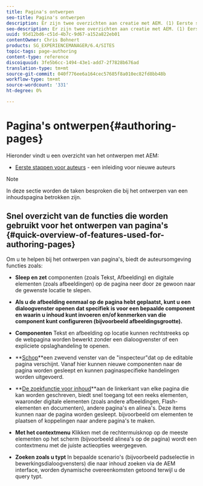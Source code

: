 ```yaml
---
title: Pagina's ontwerpen
seo-title: Pagina's ontwerpen
description: Er zijn twee overzichten aan creatie met AEM. (1) Eerste stappen voor auteurs - een inleiding voor nieuwe auteurs, en (2) snelle gids voor het ontwerpen van pagina's - een snelle gids (op hoog niveau) aan de belangrijkste acties.
seo-description: Er zijn twee overzichten aan creatie met AEM. (1) Eerste stappen voor auteurs - een inleiding voor nieuwe auteurs, en (2) snelle gids voor het ontwerpen van pagina's - een snelle gids (op hoog niveau) aan de belangrijkste acties.
uuid: 95d12bd6-c51d-4b7c-9d67-a152a822eb01
contentOwner: Chris Bohnert
products: SG_EXPERIENCEMANAGER/6.4/SITES
topic-tags: page-authoring
content-type: reference
discoiquuid: 3fe5b6cc-1494-43e1-add7-2f7828b676ad
translation-type: tm+mt
source-git-commit: 040f776ee6a164cec57685f8a010ec82fd8bb48b
workflow-type: tm+mt
source-wordcount: '331'
ht-degree: 0%

---
```



# Pagina&#39;s ontwerpen{#authoring-pages}

Hieronder vindt u een overzicht van het ontwerpen met AEM:

* [Eerste stappen voor auteurs](/help/sites-classic-ui-authoring/classic-page-author-first-steps.md) - een inleiding voor nieuwe auteurs

>[!NOTE]
>
>In deze sectie worden de taken besproken die bij het ontwerpen van een inhoudspagina betrokken zijn. <!-- There are many additional features closely related to page authoring, these are covered under [Site and Page Features](/sites-classic-ui-authoring/classic-feature.md). -->

## Snel overzicht van de functies die worden gebruikt voor het ontwerpen van pagina&#39;s {#quick-overview-of-features-used-for-authoring-pages}

Om u te helpen bij het ontwerpen van pagina&#39;s, biedt de auteursomgeving functies zoals:

* **Sleep en zet** componenten (zoals Tekst, Afbeelding) en digitale elementen (zoals afbeeldingen) op de pagina neer door ze gewoon naar de gewenste locatie te slepen.

* **Als u de afbeelding eenmaal op de pagina hebt geplaatst, kunt u een dialoogvenster openen dat specifiek is voor een bepaalde component en waarin u inhoud kunt invoeren en/of kenmerken van die component kunt configureren (bijvoorbeeld afbeeldingsgrootte).**

* **Componenten** Tekst en afbeelding op locatie kunnen rechtstreeks op de webpagina worden bewerkt zonder een dialoogvenster of een expliciete opslaghandeling te openen.

* **[Schop](/help/sites-classic-ui-authoring/classic-page-author-env-tools.md#sidekickclassicui)**een zwevend venster van de &quot;inspecteur&quot;dat op de editable pagina verschijnt. Vanaf hier kunnen nieuwe componenten naar de pagina worden gesleept en kunnen paginaspecifieke handelingen worden uitgevoerd.

* **[De zoekfunctie voor inhoud](/help/sites-classic-ui-authoring/classic-page-author-env-tools.md#thecontentfinderclassicui)**aan de linkerkant van elke pagina die kan worden geschreven, biedt snel toegang tot een reeks elementen, waaronder digitale elementen (zoals andere afbeeldingen, Flash-elementen en documenten), andere pagina&#39;s en alinea&#39;s. Deze items kunnen naar de pagina worden gesleept. bijvoorbeeld om elementen te plaatsen of koppelingen naar andere pagina&#39;s te maken.

* **Met het contextmenu** Klikken met de rechtermuisknop op de meeste elementen op het scherm (bijvoorbeeld alinea&#39;s op de pagina) wordt een contextmenu met de juiste actieopties weergegeven.

* **Zoeken zoals u typt** In bepaalde scenario&#39;s (bijvoorbeeld padselectie in bewerkingsdialoogvensters) die naar inhoud zoeken via de AEM interface, worden dynamische overeenkomsten getoond terwijl u de query typt.

